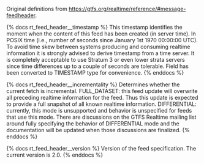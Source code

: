 Original definitions from https://gtfs.org/realtime/reference/#message-feedheader.

{% docs rt_feed_header__timestamp %}
This timestamp identifies the moment when the content of this feed has been created (in server time). In POSIX time (i.e., number of seconds since January 1st 1970 00:00:00 UTC). To avoid time skew between systems producing and consuming realtime information it is strongly advised to derive timestamp from a time server. It is completely acceptable to use Stratum 3 or even lower strata servers since time differences up to a couple of seconds are tolerable.
Field has been converted to TIMESTAMP type for convenience.
{% enddocs %}

{% docs rt_feed_header__incrementality %}
Determines whether the current fetch is incremental.
FULL_DATASET: this feed update will overwrite all preceding realtime information for the feed. Thus this update is expected to provide a full snapshot of all known realtime information.
DIFFERENTIAL: currently, this mode is unsupported and behavior is unspecified for feeds that use this mode. There are discussions on the GTFS Realtime mailing list around fully specifying the behavior of DIFFERENTIAL mode and the documentation will be updated when those discussions are finalized.
{% enddocs %}

{% docs rt_feed_header__version %}
Version of the feed specification. The current version is 2.0.
{% enddocs %}
